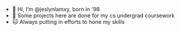 - 👋 Hi, I’m @jeslynlamxy, born in '98
- 🏫 Some projects here are done for my cs undergrad coursework
- 🐱 Always putting in efforts to hone my skills
